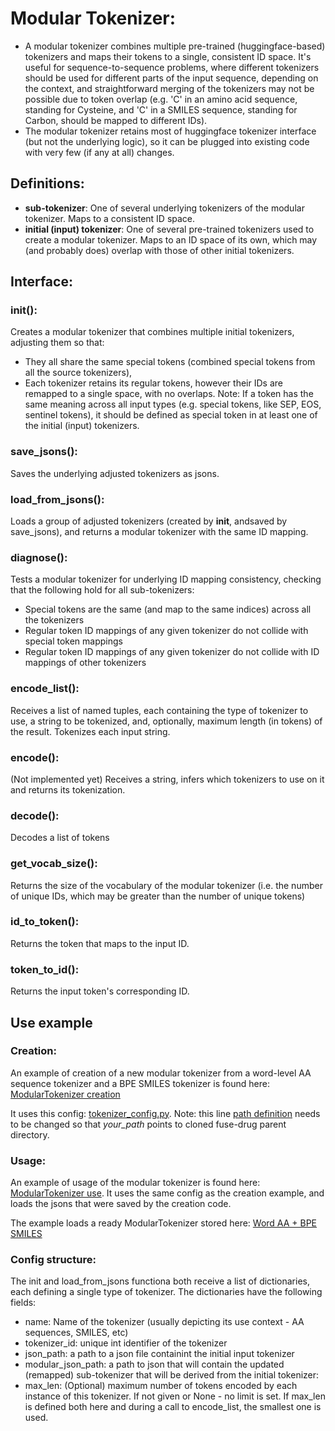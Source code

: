 # Modular Tokenizer:
* A modular tokenizer combines multiple pre-trained (huggingface-based) tokenizers and maps their tokens to a single, consistent ID space. It's useful for sequence-to-sequence problems, where different tokenizers should be used for different parts of the input sequence, depending on the context, and straightforward merging of the tokenizers may not be possible due to token overlap (e.g. 'C' in an amino acid sequence, standing for Cysteine, and 'C' in a SMILES sequence, standing for Carbon, should be mapped to different IDs). 
* The modular tokenizer retains most of huggingface tokenizer interface (but not the underlying logic), so it can be plugged into existing code with very few (if any at all) changes.
## Definitions:
* __sub-tokenizer__: One of several underlying tokenizers of the modular tokenizer. Maps to a consistent ID space.
* __initial (input) tokenizer__: One of several pre-trained tokenizers used to create a modular tokenizer. Maps to an ID space of its own, which may (and probably does) overlap with those of other initial tokenizers.
## Interface:
### __init__(): 
Creates a modular tokenizer that combines multiple initial tokenizers, adjusting them so that:
* They all share the same special tokens (combined special tokens from all the source tokenizers),
* Each tokenizer retains its regular tokens, however their IDs are remapped to a single space, with no overlaps.
Note: If a token has the same meaning across all input types (e.g. special tokens, like SEP, EOS, sentinel tokens), it should be defined as special token in at least one of the initial (input) tokenizers.
### save_jsons():
Saves the underlying adjusted tokenizers as jsons.
### load_from_jsons(): 
Loads a group of adjusted tokenizers (created by __init__, andsaved by save_jsons), and returns a modular tokenizer with the same ID mapping.
### diagnose():
Tests a modular tokenizer for underlying ID mapping consistency, checking that the following hold for all sub-tokenizers:
* Special tokens are the same (and map to the same indices) across all the tokenizers
* Regular token ID mappings of any given tokenizer do not collide with special token mappings
* Regular token ID mappings of any given tokenizer do not collide with ID mappings of other tokenizers
### encode_list():
Receives a list of named tuples, each containing the type of tokenizer to use, a string to be tokenized, and, optionally, maximum length (in tokens) of the result. Tokenizes each input string.
### encode(): 
(Not implemented yet) Receives a string, infers which tokenizers to use on it and returns its tokenization.
### decode():
Decodes a list of tokens
### get_vocab_size(): 
Returns the size of the vocabulary of the modular tokenizer (i.e. the number of unique IDs, which may be greater than the number of unique tokens)
### id_to_token():
Returns the token that maps to the input ID.
### token_to_id():
Returns the input token's corresponding ID.
## Use example
### Creation:
An example of creation of a new modular tokenizer from a word-level AA sequence tokenizer and a BPE SMILES tokenizer is found here: [ModularTokenizer creation](https://github.com/BiomedSciAI/fuse-drug/blob/a1b9564eb54b9fe39890645fb5378c13aedde6fb/fusedrug/data/tokenizer/modulartokenizer/test_multi_tokenizer_creation.py#L107)

It uses this config: [tokenizer_config.py](https://github.com/BiomedSciAI/fuse-drug/blob/main/fusedrug/data/tokenizer/modulartokenizer/configs/tokenizer_config.yaml). Note: this line [path definition](https://github.com/BiomedSciAI/fuse-drug/blob/a1b9564eb54b9fe39890645fb5378c13aedde6fb/fusedrug/data/tokenizer/modulartokenizer/configs/tokenizer_config.yaml#L3) needs to be changed so that _your_path_ points to cloned fuse-drug parent directory.
### Usage:
An example of usage of the modular tokenizer is found here: [ModularTokenizer use](https://github.com/BiomedSciAI/fuse-drug/blob/a1b9564eb54b9fe39890645fb5378c13aedde6fb/fusedrug/data/tokenizer/modulartokenizer/test_multi_tokenizer_use.py#L16). It uses the same config as the creation example, and loads the jsons that were saved by the creation code.

The example loads a ready ModularTokenizer stored here: [Word AA + BPE SMILES](https://github.com/BiomedSciAI/fuse-drug/tree/main/fusedrug/data/tokenizer/modulartokenizer/pretrained/modular_wordlevelAA_BPESMILES)
### Config structure:
The init and load_from_jsons functiona both receive a list of dictionaries, each defining a single type of tokenizer. The dictionaries have the following fields:
* name: Name of the tokenizer (usually depicting its use context - AA sequences, SMILES, etc)
* tokenizer_id:    unique int identifier of the tokenizer
* json_path:       a path to a json file containint the initial input tokenizer
* modular_json_path: a path to json that will contain the updated (remapped) sub-tokenizer that will be derived from the initial tokenizer:
* max_len: (Optional) maximum number of tokens encoded by each instance of this tokenizer. If not given or None - no limit is set. If max_len is defined both here and during a call to encode_list, the smallest one is used.
